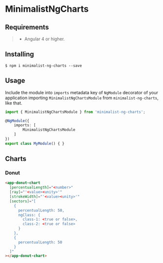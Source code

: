 # MinimalistNgCharts

## Requirements

>- Angular 4 or higher.

## Installing

	$ npm i minimalist-ng-charts --save

## Usage

Include the module into ```imports``` metadata key of ```NgModule``` decorator of your application importing ```MinimalistNgChartsModule``` from ```minimalist-ng-charts```, like that.

```typescript
import { MinimalistNgChartsModule } from 'minimalist-ng-charts';

@NgModule({
    imports: [
        MinimalistNgChartsModule
    ]
})
export class MyModule() { }
```

## Charts

### Donut

```html
<app-donut-chart
  [percentualLength]="<number>"
  [ray]="'<value><unity>'"
  [strokeWidth]="'<value><unity>'"
  [sectors]="[
    {
      percentualLength: 50,
      ngClass: {
        class-1: <true or false>,
        class-2: <true or false>
      }
    },
    {
      percentualLength: 50
    }
  ]"
></app-donut-chart>
```

